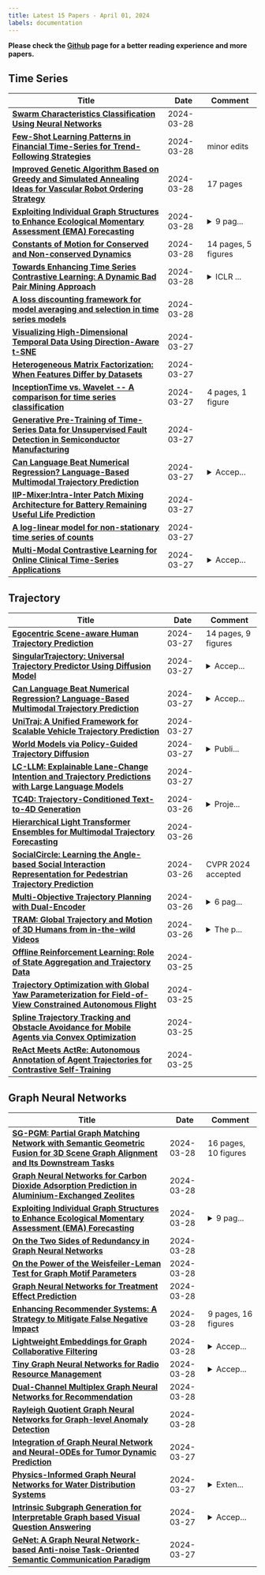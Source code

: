 ```yaml
---
title: Latest 15 Papers - April 01, 2024
labels: documentation
---
```

**Please check the [Github](https://github.com/zezhishao/MTS_Daily_ArXiv) page for a better reading experience and more papers.**

## Time Series
| **Title** | **Date** | **Comment** |
| --- | --- | --- |
| **[Swarm Characteristics Classification Using Neural Networks](http://arxiv.org/abs/2403.19572v1)** | 2024-03-28 |  |
| **[Few-Shot Learning Patterns in Financial Time-Series for Trend-Following Strategies](http://arxiv.org/abs/2310.10500v2)** | 2024-03-28 | minor edits |
| **[Improved Genetic Algorithm Based on Greedy and Simulated Annealing Ideas for Vascular Robot Ordering Strategy](http://arxiv.org/abs/2403.19484v1)** | 2024-03-28 | 17 pages |
| **[Exploiting Individual Graph Structures to Enhance Ecological Momentary Assessment (EMA) Forecasting](http://arxiv.org/abs/2403.19442v1)** | 2024-03-28 | <details><summary>9 pag...</summary><p>9 pages, 3 figures, 2024 IEEE 40th International Conference on Data Engineering Workshops</p></details> |
| **[Constants of Motion for Conserved and Non-conserved Dynamics](http://arxiv.org/abs/2403.19418v1)** | 2024-03-28 | 14 pages, 5 figures |
| **[Towards Enhancing Time Series Contrastive Learning: A Dynamic Bad Pair Mining Approach](http://arxiv.org/abs/2302.03357v3)** | 2024-03-28 | <details><summary>ICLR ...</summary><p>ICLR 2024 Camera Ready (https://openreview.net/pdf?id=K2c04ulKXn)</p></details> |
| **[A loss discounting framework for model averaging and selection in time series models](http://arxiv.org/abs/2201.12045v4)** | 2024-03-28 |  |
| **[Visualizing High-Dimensional Temporal Data Using Direction-Aware t-SNE](http://arxiv.org/abs/2403.19040v1)** | 2024-03-27 |  |
| **[Heterogeneous Matrix Factorization: When Features Differ by Datasets](http://arxiv.org/abs/2305.17744v2)** | 2024-03-27 |  |
| **[InceptionTime vs. Wavelet -- A comparison for time series classification](http://arxiv.org/abs/2403.18687v1)** | 2024-03-27 | 4 pages, 1 figure |
| **[Generative Pre-Training of Time-Series Data for Unsupervised Fault Detection in Semiconductor Manufacturing](http://arxiv.org/abs/2309.11427v2)** | 2024-03-27 |  |
| **[Can Language Beat Numerical Regression? Language-Based Multimodal Trajectory Prediction](http://arxiv.org/abs/2403.18447v1)** | 2024-03-27 | <details><summary>Accep...</summary><p>Accepted at CVPR 2024</p></details> |
| **[IIP-Mixer:Intra-Inter Patch Mixing Architecture for Battery Remaining Useful Life Prediction](http://arxiv.org/abs/2403.18379v1)** | 2024-03-27 |  |
| **[A log-linear model for non-stationary time series of counts](http://arxiv.org/abs/2307.01315v2)** | 2024-03-27 |  |
| **[Multi-Modal Contrastive Learning for Online Clinical Time-Series Applications](http://arxiv.org/abs/2403.18316v1)** | 2024-03-27 | <details><summary>Accep...</summary><p>Accepted as a Workshop Paper at TS4H@ICLR2024</p></details> |

## Trajectory
| **Title** | **Date** | **Comment** |
| --- | --- | --- |
| **[Egocentric Scene-aware Human Trajectory Prediction](http://arxiv.org/abs/2403.19026v1)** | 2024-03-27 | 14 pages, 9 figures |
| **[SingularTrajectory: Universal Trajectory Predictor Using Diffusion Model](http://arxiv.org/abs/2403.18452v1)** | 2024-03-27 | <details><summary>Accep...</summary><p>Accepted at CVPR 2024</p></details> |
| **[Can Language Beat Numerical Regression? Language-Based Multimodal Trajectory Prediction](http://arxiv.org/abs/2403.18447v1)** | 2024-03-27 | <details><summary>Accep...</summary><p>Accepted at CVPR 2024</p></details> |
| **[UniTraj: A Unified Framework for Scalable Vehicle Trajectory Prediction](http://arxiv.org/abs/2403.15098v2)** | 2024-03-27 |  |
| **[World Models via Policy-Guided Trajectory Diffusion](http://arxiv.org/abs/2312.08533v4)** | 2024-03-27 | <details><summary>Publi...</summary><p>Published in TMLR, March 2024</p></details> |
| **[LC-LLM: Explainable Lane-Change Intention and Trajectory Predictions with Large Language Models](http://arxiv.org/abs/2403.18344v1)** | 2024-03-27 |  |
| **[TC4D: Trajectory-Conditioned Text-to-4D Generation](http://arxiv.org/abs/2403.17920v1)** | 2024-03-26 | <details><summary>Proje...</summary><p>Project Page: https://sherwinbahmani.github.io/tc4d</p></details> |
| **[Hierarchical Light Transformer Ensembles for Multimodal Trajectory Forecasting](http://arxiv.org/abs/2403.17678v1)** | 2024-03-26 |  |
| **[SocialCircle: Learning the Angle-based Social Interaction Representation for Pedestrian Trajectory Prediction](http://arxiv.org/abs/2310.05370v2)** | 2024-03-26 | CVPR 2024 accepted |
| **[Multi-Objective Trajectory Planning with Dual-Encoder](http://arxiv.org/abs/2403.17353v1)** | 2024-03-26 | <details><summary>6 pag...</summary><p>6 pages, 7 figures, conference</p></details> |
| **[TRAM: Global Trajectory and Motion of 3D Humans from in-the-wild Videos](http://arxiv.org/abs/2403.17346v1)** | 2024-03-26 | <details><summary>The p...</summary><p>The project website: https://yufu-wang.github.io/tram4d/</p></details> |
| **[Offline Reinforcement Learning: Role of State Aggregation and Trajectory Data](http://arxiv.org/abs/2403.17091v1)** | 2024-03-25 |  |
| **[Trajectory Optimization with Global Yaw Parameterization for Field-of-View Constrained Autonomous Flight](http://arxiv.org/abs/2403.17067v1)** | 2024-03-25 |  |
| **[Spline Trajectory Tracking and Obstacle Avoidance for Mobile Agents via Convex Optimization](http://arxiv.org/abs/2403.16900v1)** | 2024-03-25 |  |
| **[ReAct Meets ActRe: Autonomous Annotation of Agent Trajectories for Contrastive Self-Training](http://arxiv.org/abs/2403.14589v2)** | 2024-03-25 |  |

## Graph Neural Networks
| **Title** | **Date** | **Comment** |
| --- | --- | --- |
| **[SG-PGM: Partial Graph Matching Network with Semantic Geometric Fusion for 3D Scene Graph Alignment and Its Downstream Tasks](http://arxiv.org/abs/2403.19474v1)** | 2024-03-28 | 16 pages, 10 figures |
| **[Graph Neural Networks for Carbon Dioxide Adsorption Prediction in Aluminium-Exchanged Zeolites](http://arxiv.org/abs/2403.12659v2)** | 2024-03-28 |  |
| **[Exploiting Individual Graph Structures to Enhance Ecological Momentary Assessment (EMA) Forecasting](http://arxiv.org/abs/2403.19442v1)** | 2024-03-28 | <details><summary>9 pag...</summary><p>9 pages, 3 figures, 2024 IEEE 40th International Conference on Data Engineering Workshops</p></details> |
| **[On the Two Sides of Redundancy in Graph Neural Networks](http://arxiv.org/abs/2310.04190v2)** | 2024-03-28 |  |
| **[On the Power of the Weisfeiler-Leman Test for Graph Motif Parameters](http://arxiv.org/abs/2309.17053v3)** | 2024-03-28 |  |
| **[Graph Neural Networks for Treatment Effect Prediction](http://arxiv.org/abs/2403.19289v1)** | 2024-03-28 |  |
| **[Enhancing Recommender Systems: A Strategy to Mitigate False Negative Impact](http://arxiv.org/abs/2211.13912v2)** | 2024-03-28 | 9 pages, 16 figures |
| **[Lightweight Embeddings for Graph Collaborative Filtering](http://arxiv.org/abs/2403.18479v2)** | 2024-03-28 | <details><summary>Accep...</summary><p>Accepted by SIGIR '24</p></details> |
| **[Tiny Graph Neural Networks for Radio Resource Management](http://arxiv.org/abs/2403.19143v1)** | 2024-03-28 | <details><summary>Accep...</summary><p>Accepted as a full paper by the tinyML Research Symposium 2024</p></details> |
| **[Dual-Channel Multiplex Graph Neural Networks for Recommendation](http://arxiv.org/abs/2403.11624v2)** | 2024-03-28 |  |
| **[Rayleigh Quotient Graph Neural Networks for Graph-level Anomaly Detection](http://arxiv.org/abs/2310.02861v4)** | 2024-03-28 |  |
| **[Integration of Graph Neural Network and Neural-ODEs for Tumor Dynamic Prediction](http://arxiv.org/abs/2310.00926v2)** | 2024-03-27 |  |
| **[Physics-Informed Graph Neural Networks for Water Distribution Systems](http://arxiv.org/abs/2403.18570v1)** | 2024-03-27 | <details><summary>Exten...</summary><p>Extended version of the paper with the same title published at Proceedings of the AAAI Conference on Artificial Intelligence 2024</p></details> |
| **[Intrinsic Subgraph Generation for Interpretable Graph based Visual Question Answering](http://arxiv.org/abs/2403.17647v2)** | 2024-03-27 | <details><summary>Accep...</summary><p>Accepted at LREC-COLING 2024</p></details> |
| **[GeNet: A Graph Neural Network-based Anti-noise Task-Oriented Semantic Communication Paradigm](http://arxiv.org/abs/2403.18296v1)** | 2024-03-27 |  |

